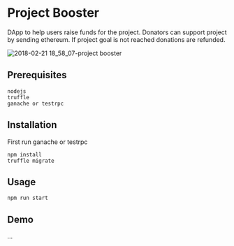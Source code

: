 # Project Booster
DApp to help users raise funds for the project. Donators can support project by sending ethereum. If project goal is not reached donations are refunded.

![2018-02-21 18_58_07-project booster](https://user-images.githubusercontent.com/16186344/36476583-4de7d7b8-1739-11e8-85e2-2ef987776ad3.png)


## Prerequisites
```
nodejs
truffle
ganache or testrpc
```

## Installation
First run ganache or testrpc
```
npm install
truffle migrate
```

## Usage
```
npm run start
```

## Demo
...

